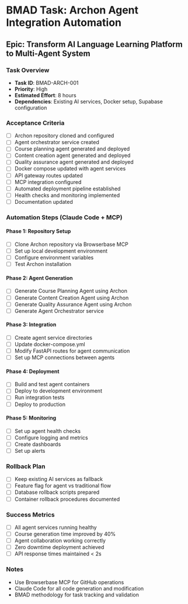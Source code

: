 # BMAD Task: Archon Agent Integration Automation

## Epic: Transform AI Language Learning Platform to Multi-Agent System

### Task Overview
- **Task ID**: BMAD-ARCH-001
- **Priority**: High
- **Estimated Effort**: 8 hours
- **Dependencies**: Existing AI services, Docker setup, Supabase configuration

### Acceptance Criteria
- [ ] Archon repository cloned and configured
- [ ] Agent orchestrator service created
- [ ] Course planning agent generated and deployed
- [ ] Content creation agent generated and deployed
- [ ] Quality assurance agent generated and deployed
- [ ] Docker compose updated with agent services
- [ ] API gateway routes updated
- [ ] MCP integration configured
- [ ] Automated deployment pipeline established
- [ ] Health checks and monitoring implemented
- [ ] Documentation updated

### Automation Steps (Claude Code + MCP)

#### Phase 1: Repository Setup
- [ ] Clone Archon repository via Browserbase MCP
- [ ] Set up local development environment
- [ ] Configure environment variables
- [ ] Test Archon installation

#### Phase 2: Agent Generation
- [ ] Generate Course Planning Agent using Archon
- [ ] Generate Content Creation Agent using Archon
- [ ] Generate Quality Assurance Agent using Archon
- [ ] Generate Agent Orchestrator service

#### Phase 3: Integration
- [ ] Create agent service directories
- [ ] Update docker-compose.yml
- [ ] Modify FastAPI routes for agent communication
- [ ] Set up MCP connections between agents

#### Phase 4: Deployment
- [ ] Build and test agent containers
- [ ] Deploy to development environment
- [ ] Run integration tests
- [ ] Deploy to production

#### Phase 5: Monitoring
- [ ] Set up agent health checks
- [ ] Configure logging and metrics
- [ ] Create dashboards
- [ ] Set up alerts

### Rollback Plan
- [ ] Keep existing AI services as fallback
- [ ] Feature flag for agent vs traditional flow
- [ ] Database rollback scripts prepared
- [ ] Container rollback procedures documented

### Success Metrics
- [ ] All agent services running healthy
- [ ] Course generation time improved by 40%
- [ ] Agent collaboration working correctly
- [ ] Zero downtime deployment achieved
- [ ] API response times maintained < 2s

### Notes
- Use Browserbase MCP for GitHub operations
- Claude Code for all code generation and modification
- BMAD methodology for task tracking and validation 